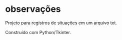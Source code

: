 # observações

Projeto para registros de situações em um arquivo txt.

Construído com Python/Tkinter.
